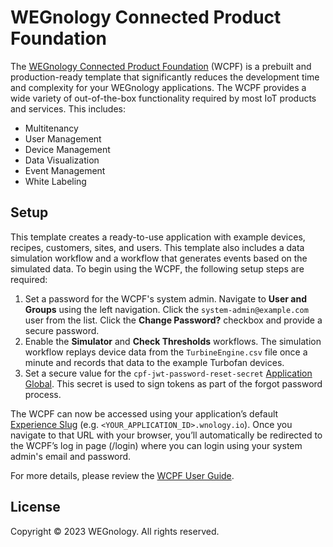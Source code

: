 # WEGnology Connected Product Foundation

The [WEGnology Connected Product Foundation](https://docs.app.wnology.io/cpf/overview/) (WCPF) is a prebuilt and production-ready template that significantly reduces the development time and complexity for your WEGnology applications. The WCPF provides a wide variety of out-of-the-box functionality required by most IoT products and services. This includes:

* Multitenancy
* User Management
* Device Management
* Data Visualization
* Event Management
* White Labeling

## Setup

This template creates a ready-to-use application with example devices, recipes, customers, sites, and users. This template also includes a data simulation workflow and a workflow that generates events based on the simulated data. To begin using the WCPF, the following setup steps are required:

1. Set a password for the WCPF's system admin. Navigate to **User and Groups** using the left navigation. Click the `system-admin@example.com` user from the list. Click the **Change Password?** checkbox and provide a secure password.
1. Enable the **Simulator** and **Check Thresholds** workflows. The simulation workflow replays device data from the `TurbineEngine.csv` file once a minute and records that data to the example Turbofan devices.
1. Set a secure value for the `cpf-jwt-password-reset-secret` [Application Global](https://docs.app.wnology.io/applications/overview/#application-globals). This secret is used to sign tokens as part of the forgot password process.

The WCPF can now be accessed using your application’s default [Experience Slug](https://docs.app.wnology.io/experiences/domains/#experience-slugs) (e.g. `<YOUR_APPLICATION_ID>.wnology.io`). Once you navigate to that URL with your browser, you’ll automatically be redirected to the WCPF’s log in page (/login) where you can login using your system admin's email and password.

For more details, please review the [WCPF User Guide](https://docs.app.wnology.io/cpf/user-guide/).

## License

Copyright &copy; 2023 WEGnology. All rights reserved.